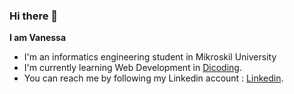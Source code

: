 ### Hi there 👋

<!--
**VanessaLeo24/VanessaLeo24** is a ✨ _special_ ✨ repository because its `README.md` (this file) appears on your GitHub profile.

Here are some ideas to get you started:

- 🔭 I’m currently working on ...
- 🌱 I’m currently learning ...
- 👯 I’m looking to collaborate on ...
- 🤔 I’m looking for help with ...
- 💬 Ask me about ...
- 📫 How to reach me: ...
- 😄 Pronouns: ...
- ⚡ Fun fact: ...
-->

**I am Vanessa**
- I'm an informatics engineering student in Mikroskil University
- I'm currently learning Web Development in [Dicoding](https://www.dicoding.com/).
- You can reach me by following my Linkedin account : [Linkedin](https://www.linkedin.com/in/vanessa-leonora).

